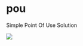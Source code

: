 # pou
Simple Point Of Use Solution

<img src="https://travis-ci.org/mathieu166/pou.svg?branch=master"/>
